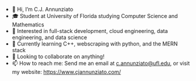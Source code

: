 - 👋 Hi, I’m C.J. Annunziato
- 🎓 Student at University of Florida studying Computer Science and Mathematics
- 👀 Interested in full-stack development, cloud engineering, data engineering, and data science
- 🌱 Currently learning C++, webscraping with python, and the MERN stack
- 💞️ Looking to collaborate on anything!
- 📫 How to reach me: Send me an email at c.annunziato@ufl.edu, or visit my website: https://www.cjannunziato.com/

<!---
cjannun/cjannun is a ✨ special ✨ repository because its `README.md` (this file) appears on your GitHub profile.
You can click the Preview link to take a look at your changes.
--->
